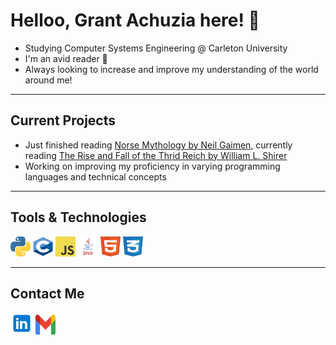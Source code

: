 # Helloo, Grant Achuzia here! 👋

- Studying Computer Systems Engineering @ Carleton University
- I'm an avid reader 📖
- Always looking to increase and improve my understanding of the world around me!

---

## Current Projects

- Just finished reading [Norse Mythology by Neil Gaimen](https://www.neilgaiman.com/works/Books/Norse+Mythology/), currently reading [The Rise and Fall of the Thrid Reich by William L. Shirer](https://en.wikipedia.org/wiki/The_Rise_and_Fall_of_the_Third_Reich)
- Working on improving my proficiency in varying programming languages and technical concepts

---

## Tools & Technologies  

<img height="32" width="32" src="media/python.svg"/>  
<img height="32" width="32" src="media/c.svg"/>
<img height="32" width="32" src="media/javascript.svg"/>
<img height="32" width="32" src="media/java.svg"/>
<img height="32" width="32" src="media/html5.svg"/>
<img height="32" width="32" src="media/css3.svg"/>

---

## Contact Me

[<img src="media\linkedin icon.svg" width="36" height="36">](https://www.linkedin.com/in/grant-achuzia-8259251b8/)
[<img src="media\Gmail icon.svg" width="32" height="32">](mailto:achuziaduby@gmail.com)

<!---
GAchuzia/GAchuzia is a ✨ special ✨ repository because its `README.md` (this file) appears on your GitHub profile.
You can click the Preview link to take a look at your changes.
--->
